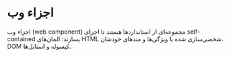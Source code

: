 # اجزاء وب

اجزاء وب (web component) مجموعه‌ای از استانداردها هستند تا اجزای self-contained بسازند: المان‌های HTML شخصی‌سازی شده با ویژگی‌ها و متدهای خودشان، DOM کپسوله و استایل‌ها.
